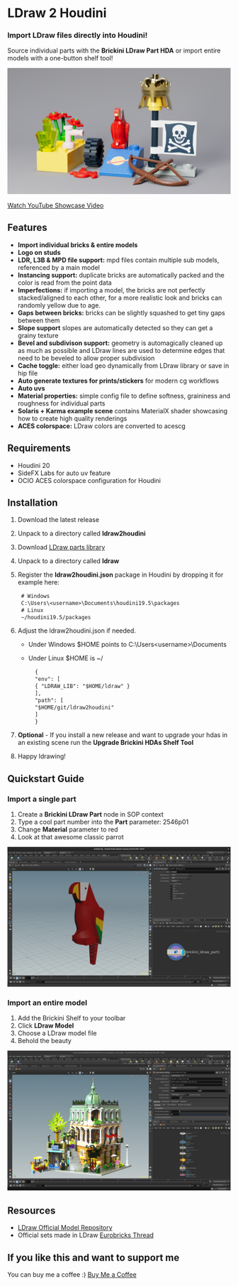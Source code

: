 # LDraw 2 Houdini

### Import LDraw files directly into Houdini!

Source individual parts with the **Brickini LDraw Part HDA** or import entire models with a one-button shelf tool!

[![render of example scene](/resources/help/brickini_example_scene.jpg)](https://youtu.be/JDEZ5LpPKfM)

[Watch YouTube Showcase Video](https://youtu.be/JDEZ5LpPKfM)

## Features
- **Import individual bricks & entire models**
- **Logo on studs**
- **LDR, L3B & MPD file support:** mpd files contain multiple sub models, referenced by a main model
- **Instancing support:** duplicate bricks are automatically packed and the color is read from the point data
- **Imperfections:** if importing a model, the bricks are not perfectly stacked/aligned to each other, for a more realistic look and bricks can randomly yellow due to age.
- **Gaps between bricks:** bricks can be slightly squashed to get tiny gaps between them
- **Slope support** slopes are automatically detected so they can get a grainy texture
- **Bevel and subdivison support:** geometry is automagically cleaned up as much as possible and LDraw lines are used to determine edges that need to be beveled to allow proper subdivision
- **Cache toggle:** either load geo dynamically from LDraw library or save in hip file
- **Auto generate textures for prints/stickers** for modern cg workflows
- **Auto uvs**
- **Material properties:** simple config file to define softness, graininess and roughness for individual parts
- **Solaris + Karma example scene** contains MaterialX shader showcasing how to create high quality renderings
- **ACES colorspace:** LDraw colors are converted to acescg

## Requirements
- Houdini 20
- SideFX Labs for auto uv feature
- OCIO ACES colorspace configuration for Houdini

## Installation

1. Download the latest release 
2. Unpack to a directory called **ldraw2houdini**
3. Download [LDraw parts library](https://library.ldraw.org/updates?latest)
4. Unpack to a directory called **ldraw**
5. Register the **ldraw2houdini.json** package in Houdini by dropping it for example here:

        # Windows
        C:\Users\<username>\Documents\houdini19.5\packages
        # Linux
        ~/houdini19.5/packages

6. Adjust the ldraw2houdini.json if needed.
    - Under Windows $HOME points to C:\Users\<username>\Documents
    - Under Linux $HOME is ~/


            {
            "env": [
            { "LDRAW_LIB": "$HOME/ldraw" }
            ],
            "path": [
            "$HOME/git/ldraw2houdini"
            ]
            }

7. **Optional** - If you install a new release and want to upgrade your hdas in an existing scene run the **Upgrade Brickini HDAs Shelf Tool**

8. Happy ldrawing!

## Quickstart Guide

### Import a single part

1. Create a **Brickini LDraw Part** node in SOP context
2. Type a cool part number into the **Part** parameter: 2546p01
3. Change **Material** parameter to red
4. Look at that awesome classic parrot

![a parrot in the houdini viewport](/resources/help/brickini_ldraw_part.jpg)

### Import an entire model

1. Add the Brickini Shelf to your toolbar 
2. Click **LDraw Model**
3. Choose a LDraw model file
4. Behold the beauty

![boutique hotel](/resources/help/brickini_ldraw_model.jpg)

## Resources

- [LDraw Official Model Repository](https://omr.ldraw.org/)  
- Official sets made in LDraw
[Eurobricks Thread](https://www.eurobricks.com/forum/index.php?/forums/topic/48285-key-topic-official-lego-sets-made-in-ldraw/)

## If you like this and want to support me

You can buy me a coffee :) [Buy Me a Coffee](https://www.buymeacoffee.com/stefanmuller)